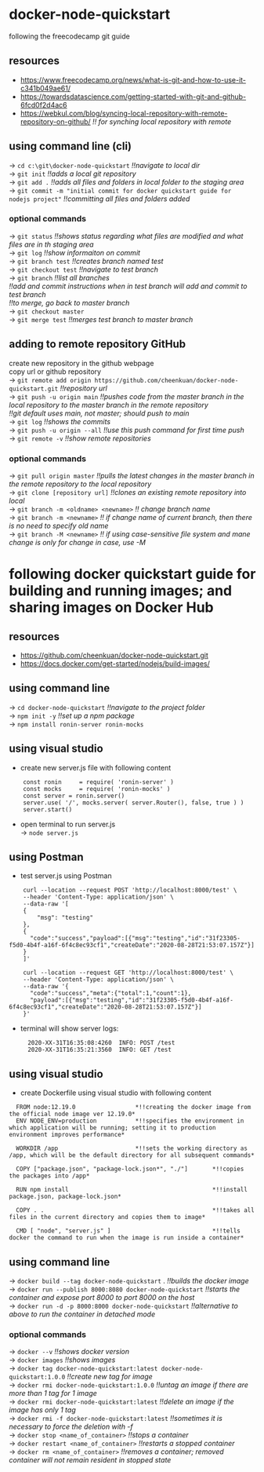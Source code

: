 # docker-node-quickstart
following the freecodecamp git guide

## resources
* https://www.freecodecamp.org/news/what-is-git-and-how-to-use-it-c341b049ae61/  
* https://towardsdatascience.com/getting-started-with-git-and-github-6fcd0f2d4ac6
* https://webkul.com/blog/syncing-local-repository-with-remote-repository-on-github/ *!! for synching local repository with remote*  

## using command line (cli)
-> `cd c:\git\docker-node-quickstart` *!!navigate to local dir*  
-> `git init`   *!!adds a local git repository*  
-> `git add .`  *!!adds all files and folders in local folder to the staging area*  
-> `git commit -m "initial commit for docker quickstart guide for nodejs project"`  *!!committing all files and folders added*  

### optional commands
-> `git status`   *!!shows status regarding what files are modified and what files are in th staging area*  
-> `git log`      *!!show informaiton on commit*  
-> `git branch test`    *!!creates branch named test*  
-> `git checkout test`  *!!navigate to test branch*  
-> `git branch`         *!!list all branches*  
*!!add and commit instructions when in test branch will add and commit to test branch*  
*!!to merge, go back to master branch*  
-> `git checkout master`  
-> `git merge test`     *!!merges test branch to master branch*  

## adding to remote repository GitHub
create new repository in the github webpage  
copy url or github repository  
-> `git remote add origin https://github.com/cheenkuan/docker-node-quickstart.git`    *!!repository url*  
-> `git push -u origin main`   *!!pushes code from the master branch in the local repository to the master branch in the remote repository*  
*!!git default uses main, not master; should push to main*  
-> `git log`    *!!shows the commits*  
-> `git push -u origin --all`    *!!use this push command for first time push*  
-> `git remote -v`   *!!show remote repositories*  

### optional commands
-> `git pull origin master`       *!!pulls the latest changes in the master branch in the remote repository to the local repository*  
-> `git clone [repository url]`   *!!clones an existing remote repository into local*  
-> `git branch -m <oldname> <newname>`  	*!! change branch name*  
-> `git branch -m <newname>`			*!! if change name of current branch, then there is no need to specify old name*  
-> `git branch -M <newname>`			*!! if using case-sensitive file system and mane change is only for change in case, use -M*  

# following docker quickstart guide for building and running images; and sharing images on Docker Hub

## resources
* https://github.com/cheenkuan/docker-node-quickstart.git  
* https://docs.docker.com/get-started/nodejs/build-images/  

## using command line
-> `cd docker-node-quickstart`    *!!navigate to the project folder*  
-> `npm init -y`                  *!!set up a npm package*  
-> `npm install ronin-server ronin-mocks`  

## using visual studio
- create new server.js file with following content  
```
    const ronin     = require( 'ronin-server' )  
    const mocks     = require( 'ronin-mocks' )  
    const server = ronin.server()  
    server.use( '/', mocks.server( server.Router(), false, true ) )  
    server.start()  
```  
- open terminal to run server.js  
    -> `node server.js`  
  
## using Postman
- test server.js using Postman
```
    curl --location --request POST 'http://localhost:8000/test' \  
    --header 'Content-Type: application/json' \  
    --data-raw '[  
    {  
	    "msg": "testing"  
    },  
    {  
      "code":"success","payload":[{"msg":"testing","id":"31f23305-f5d0-4b4f-a16f-6f4c8ec93cf1","createDate":"2020-08-28T21:53:07.157Z"}]  
    }  
    ]'  
```
```
    curl --location --request GET 'http://localhost:8000/test' \  
    --header 'Content-Type: application/json' \  
    --data-raw '{  
      "code":"success","meta":{"total":1,"count":1},  
      "payload":[{"msg":"testing","id":"31f23305-f5d0-4b4f-a16f-6f4c8ec93cf1","createDate":"2020-08-28T21:53:07.157Z"}]  
    }'  
```      
- terminal will show server logs:  
    ```
      2020-XX-31T16:35:08:4260  INFO: POST /test  
      2020-XX-31T16:35:21:3560  INFO: GET /test  
    ```

## using visual studio
- create Dockerfile using visual studio with following content  
```
  FROM node:12.19.0                 *!!creating the docker image from the official node image ver 12.19.0*  
  ENV NODE_ENV=production           *!!specifies the environment in which application will be running; setting it to production environment improves performance*  

  WORKDIR /app                      *!!sets the working directory as /app, which will be the default directory for all subsequent commands*  
  
  COPY ["package.json", "package-lock.json*", "./"]       *!!copies the packages into /app*  

  RUN npm install                                         *!!install package.json, package-lock.json*  

  COPY . .                                                *!!takes all files in the current directory and copies them to image*  

  CMD [ "node", "server.js" ]                             *!!tells docker the command to run when the image is run inside a container*  
```

## using command line
-> `docker build --tag docker-node-quickstart` .                *!!builds the docker image*  
-> `docker run --publish 8000:8080 docker-node-quickstart`      *!!starts the container and expose port 8000 to port 8000 on the host*  
-> `docker run -d -p 8000:8000 docker-node-quickstart`          *!!alternative to above to run the container in detached mode*  
  
### optional commands
-> `docker --v`         *!!shows docker version*  
-> `docker images`      *!!shows images*  
-> `docker tag docker-node-quickstart:latest docker-node-quickstart:1.0.0`      *!!create new tag for image*  
-> `docker rmi docker-node-quickstart:1.0.0`                                    *!!untag an image if there are more than 1 tag for 1 image*  
-> `docker rmi docker-node-quickstart:latest`                                   *!!delete an image if the image has only 1 tag*  
-> `docker rmi -f docker-node-quickstart:latest`                                *!!sometimes it is necessary to force the deletion with -f*  
-> `docker stop <name_of_container>`                                            *!!stops a container*  
-> `docker restart <name_of_container>`                                         *!!restarts a stopped container*  
-> `docker rm <name_of_container>`                                              *!!removes a container; removed container will not remain resident in stopped state*  



